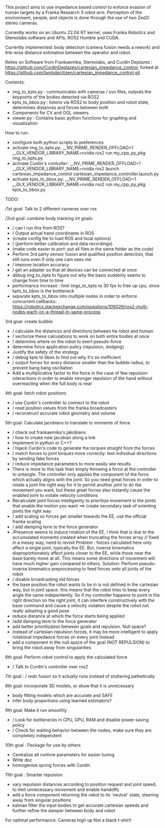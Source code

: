 This project aims to use impedance based control to enforce evasion of human targets by a Franka Research 3 robot arm.
Perception of the environment, people, and objects is done through the use of two Zed2i stereo cameras.

Currently works on an Ubuntu 22.04 RT kernel, uses Franka Robotics and Stereolabs software and APIs, ROS2 Humble and CUDA.

Currently implemented: body detection (camera fusion needs a rework) and link-wise distance estimation between the operator and robot.

Relies on Software from Frankaemika, Stereolabs, and Curdin Deplazes : https://github.com/CurdinDeplazes/cartesian_impedance_control,
forked at https://github.com/lambdacitizen/cartesian_impedance_control.git

Contents:
- img_to_kpts.py  : communicates with cameras / svo files, outputs the keypoints of the bodies detected via ROS2
- kpts_to_bbox.py : listens via ROS2 to body position and robot state, determines distances and forces between both
- Components for CV and OGL viewers
- viewer.py       : Contains basic python functions for graphing and visualization

How to run:

- configure both python scripts to preferences
- activate img_to_kpts.py: __NV_PRIME_RENDER_OFFLOAD=1 __GLX_VENDOR_LIBRARY_NAME=nvidia ros2 run my_cpp_py_pkg img_to_kpts.py
- activate Curdin's controller:
__NV_PRIME_RENDER_OFFLOAD=1 __GLX_VENDOR_LIBRARY_NAME=nvidia ros2 launch cartesian_impedance_control cartesian_impedance_controller.launch.py
- activate kpts_to_bbox.py: __NV_PRIME_RENDER_OFFLOAD=1 __GLX_VENDOR_LIBRARY_NAME=nvidia ros2 run my_cpp_py_pkg kpts_to_bbox.py

TODO:

/1st goal: Talk to 2 different cameras over ros

/2nd goal: combine body tracking
  int goals:
  - /  can I run this from ROS?
  - /  Output actual hand coordinates in ROS
  - (create config file to load ROS and local options)
  - /  (perform better calibration and data recordings)
  - (make code easier to port: put all files in the same folder as the code)
  - Perform 3rd party sensor fusion and qualified position detection, that still runs even if only one cam sees me
  - / improve location accuracy
  - / get an adapter so that all devices can be connected at once
  - debug img_to_kpts to figure out why the basis suddenly seems to change from time to time
  - performance increase : limit imgs_to_kpts to 30 fps to free up cpu, since kpts_to_bbox is the bottleneck
  - separate kpts_to_bbox into multiple nodes in order to enforce concurrent callbacks: https://robotics.stackexchange.com/questions/106026/ros2-multi-nodes-each-on-a-thread-in-same-process
  

3rd goal: create bubble
  - /  calculate the distances and directions between he robot and human
  - /  vectorize these calculations to work on both entire bodies at once
  - /  determine where on the robot to exert pseudo-force
  - determine force application policy (repulsion, dodging)
  - Justify the safety of the strategy
  - /  debug kpts to bbox to find out why it's so inefficient
  - /  output forces for every distance smaller than the bubble radius, to prevent bang bang       oscillation
  - Add a multiplicative factor to the force in the case of few repulsion interactions in order to
    enable stronger repulsion of the hand without overreacting when the full body is near

4th goal: fetch robot positions
  - / use Curdin's controller to connect to the robot
  - / read position values from the franka broadcasters
  - / reconstruct accurate robot geometry and volume

5th goal: Calculate jacobians to translate to moments of force
  - / check out frankaemika's jakobians
  - / how to create new jacobian along a link
  - implement in python or C++?
  - / hijack Curdin's code to generate the torques straight from the forces
  - / match forces to joint torques more correctly: test individual directions by sending fake forces
  - / reduce impedance parameters to more easily see results
  - There is more to this task than simply throwing a force at the controller to untangle. The controller only applies the component of the force which actually aligns with the joint. So you need great forces in order to rotate a joint the right way for it to permit another joint to do the movement you want, but these great forces also instantly cause the enabled joint to violate velocity conditions
  - Recalculate joint forces intelligently to prioritize movement in the joints that enable the motion you want
  ==> create secondary task of orienting joints the right way
  - / add scaling so forces get smaller towards the EE, use the official franka scaling
  - / add damping term to the force generator
  -  /Presence seems to induce rotation of the EE, I think that is due to the accumulated moments created when truncating the forces array // fixed in a messy way, need to revisit
  Problem : forces calculated here only affect a single joint, typically the EE. But, inverse kinematics disproportionately affect joints closer to the EE, while those near the base barely move at all.
  This means some directions of movement will have much higher gain compared to others.
  Solution: Perform pseudo-inverse kinematics preprocessing to feed forces onto all joints of the robot
  - / disable broadcasting old forces
  - the base position the robot wants to be in is not defined in the cartesian way, but in joint space. this means that the robot tries to keep every angle the same indepentently. So if my controller happens to point in the right direction on the right joint, it can interfere constructively with the base command and cause a velocity violation despite the robot not really adopting a good pose
  - reduce distance at which the force starts being applied
  - /add damping term to the force generator
  - add better prioritization between goals and repulsion. Null space?
  - instead of cartesian repulsion forces, it may be more intelligent to apply rotational impedance forces on every joint instead
  - add a component in the null space of the goal (NOT REPULSION) to bring the robot away from singularities

6th goal: Perform robot control to apply the calculated force
  -  / Talk to Curdin's controller over ros2

7th goal : / redo fusion so it actually runs instead of stuttering pathetically

8th goal: incorporate 3D models, or show that it is unnecessary
  - body fitting models which are accurate and SAFE
  - infer body proportions using learned estimators?

9th goal: Make it run smoothly
  - / Look for bottlenecks in CPU, GPU, RAM and disable power saving policy
  - / Check for waiting behavior between the nodes, make sure they are completely independent

10th goal : Package for use by others
  - Centralize all runtime parameters for easier tuning
  - Write doc
  - homogenize spring forces with Curdin

11th goal : Smarter repulsion
  - vary repulsion distances according to position request and joint speed, to limit unnecessary movement and enable handoffs
  - add a force component returning the robot to its 'neutral' state, steering away from singular positions
  - kalman filter the input bodies to get accurate cartesian speeds and further refine the damper between body and robot

For optimal performance:
Cameras high up
Not a black t-shirt!
